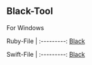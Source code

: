 ## Black-Tool

For Windows

Ruby-File | 
:---------:
[Black](https://github.com/mrprogrammer2938/Black-Tool-Windows/tree/master/Core/Ruby)  

Swift-File | 
:---------:
[Black](https://github.com/mrprogrammer2938/Black-Tool-Windows/tree/master/Core/Swift)  
